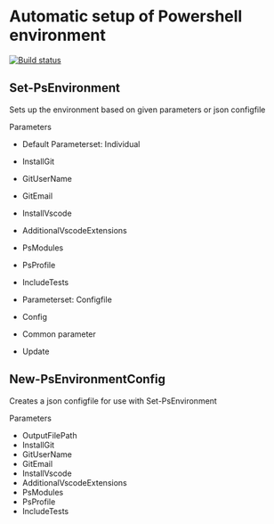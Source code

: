 # Automatic setup of Powershell environment

[![Build status](https://ci.appveyor.com/api/projects/status/scbri4ekyp031f00?svg=true)](https://ci.appveyor.com/project/tomlarse/set-psenvironment)
## Set-PsEnvironment
Sets up the environment based on given parameters or json configfile

Parameters
* Default Parameterset: Individual
 * InstallGit
  * GitUserName
  * GitEmail
 * InstallVscode
  * AdditionalVscodeExtensions
 * PsModules
 * PsProfile
 * IncludeTests

 * Parameterset: Configfile
  * Config

 * Common parameter
  * Update

## New-PsEnvironmentConfig
Creates a json configfile for use with Set-PsEnvironment

Parameters
 * OutputFilePath
 * InstallGit
  * GitUserName
  * GitEmail
 * InstallVscode
  * AdditionalVscodeExtensions
 * PsModules
 * PsProfile
 * IncludeTests